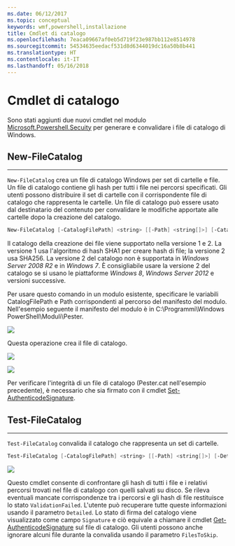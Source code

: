 ```yaml
---
ms.date: 06/12/2017
ms.topic: conceptual
keywords: wmf,powershell,installazione
title: Cmdlet di catalogo
ms.openlocfilehash: 7eaca09667af0eb5d719f23e987bb112e8514978
ms.sourcegitcommit: 54534635eedacf531d8d6344019dc16a50b8b441
ms.translationtype: HT
ms.contentlocale: it-IT
ms.lasthandoff: 05/16/2018
---
```

# <a name="catalog-cmdlets"></a>Cmdlet di catalogo

Sono stati aggiunti due nuovi cmdlet nel modulo [Microsoft.Powershell.Secuity](https://technet.microsoft.com/en-us/library/hh847877.aspx) per generare e convalidare i file di catalogo di Windows.

## <a name="new-filecatalog"></a>New-FileCatalog
--------------------------------

`New-FileCatalog` crea un file di catalogo Windows per set di cartelle e file. Un file di catalogo contiene gli hash per tutti i file nei percorsi specificati. Gli utenti possono distribuire il set di cartelle con il corrispondente file di catalogo che rappresenta le cartelle. Un file di catalogo può essere usato dal destinatario del contenuto per convalidare le modifiche apportate alle cartelle dopo la creazione del catalogo.

```powershell
New-FileCatalog [-CatalogFilePath] <string> [[-Path] <string[]>] [-CatalogVersion <int>] [-WhatIf] [-Confirm] [<CommonParameters>]
```
Il catalogo della creazione dei file viene supportato nella versione 1 e 2. La versione 1 usa l'algoritmo di hash SHA1 per creare hash di file; la versione 2 usa SHA256. La versione 2 del catalogo non è supportata in *Windows Server 2008 R2* e in *Windows 7*. È consigliabile usare la versione 2 del catalogo se si usano le piattaforme *Windows 8*, *Windows Server 2012* e versioni successive.

Per usare questo comando in un modulo esistente, specificare le variabili CatalogFilePath e Path corrispondenti al percorso del manifesto del modulo. Nell'esempio seguente il manifesto del modulo è in C:\Programmi\Windows PowerShell\Moduli\Pester.

![](../images/NewFileCatalog.jpg)

Questa operazione crea il file di catalogo.

![](../images/CatalogFile1.jpg)

![](../images/CatalogFile2.jpg)

Per verificare l'integrità di un file di catalogo (Pester.cat nell'esempio precedente), è necessario che sia firmato con il cmdlet [Set-AuthenticodeSignature](https://technet.microsoft.com/library/hh849819.aspx).


## <a name="test-filecatalog"></a>Test-FileCatalog
--------------------------------

`Test-FileCatalog` convalida il catalogo che rappresenta un set di cartelle.

```powershell
Test-FileCatalog [-CatalogFilePath] <string> [[-Path] <string[]>] [-Detailed] [-FilesToSkip <string[]>] [-WhatIf] [-Confirm] [<CommonParameters>]
```

![](../images/TestFileCatalog.jpg)

Questo cmdlet consente di confrontare gli hash di tutti i file e i relativi percorsi trovati nel file di catalogo con quelli salvati su disco. Se rileva eventuali mancate corrispondenze tra i percorsi e gli hash di file restituisce lo stato `ValidationFailed`.
L'utente può recuperare tutte queste informazioni usando il parametro `Detailed`. Lo stato di firma del catalogo viene visualizzato come campo `Signature` e ciò equivale a chiamare il cmdlet [Get-AuthenticodeSignature](https://technet.microsoft.com/en-us/library/hh849805.aspx) sul file di catalogo.
Gli utenti possono anche ignorare alcuni file durante la convalida usando il parametro `FilesToSkip`.
